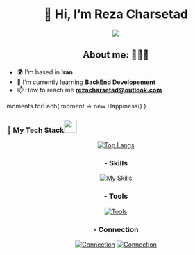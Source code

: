 <h1 align="center">👋 Hi, I’m Reza Charsetad</h1>

<p align="center">
<a align="center" href="https://github.com/iamdhanashri/iamdhanashri"><img src="https://readme-typing-svg.herokuapp.com?color=0A88B3&lines=Welcome+to+My+GitHub+Profile!;I'm+a+BackEnd+Developer." /></a>
</p>

<h2 align="center">About me: 👨🏽‍💻</h2>

- 🌍 I'm based in **Iran**
- 🌱 I’m currently learning **BackEnd Developement**
- 📫 How to reach me **rezacharsetad@outlook.com**

moments.forEach(
       moment => new Happiness()
)

<div align="center">
  <h3 align="left" border="0"> 🚀 My Tech Stack<img src="https://camo.githubusercontent.com/beb64ff21c883e318e4f5db5231c2ba4175705bea1c9249e82a41ab375db4f75/68747470733a2f2f6d65646961322e67697068792e636f6d2f6d656469612f51737347456d706b79454f684243623765312f67697068792e6769663f6369643d656366303565343761306e336769316266716e74716d6f62386739616964316f796a327772336473336d67373030626c267269643d67697068792e676966" width="30"/></h3>


[![Top Langs](https://github-readme-stats.vercel.app/api/top-langs/?username=PatrochR&theme=tokyonight)](https://github.com/anuraghazra/github-readme-stats)

<!---
PatrochR/PatrochR is a ✨ special ✨ repository because its `README.md` (this file) appears on your GitHub profile.
You can click the Preview link to take a look at your changes.
--->

### - Skills


[![My Skills](https://skillicons.dev/icons?i=cs,dotnet,bootstrap,github,html,css,js)](https://skillicons.dev)

### - Tools

[![Tools](https://skillicons.dev/icons?i=visualstudio,vscode,sqlite,postman)](https://skillicons.dev)

### - Connection

[![Connection](https://skillicons.dev/icons?i=discord)](https://discord.com/users/patroch#4555)
[![Connection](https://skillicons.dev/icons?i=instagram)](https://instagram.com/_rezacharsetad)
</div>

